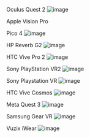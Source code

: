 Oculus Quest 2
![image](https://github.com/user-attachments/assets/2eade3bc-8579-4fb6-836b-2dfd1ba99c50)

Apple Vision Pro

Pico 4
![image](https://github.com/user-attachments/assets/2ef1f898-2ecc-4a1f-a751-e60e59e4426d)

HP Reverb G2
![image](https://github.com/user-attachments/assets/72d59d6a-1dae-494e-bc51-53bf88450e76)

HTC Vive Pro 2
![image](https://github.com/user-attachments/assets/bcee6b49-aa65-41cf-a8c4-3ca95db41a5d)

Sony PlayStation VR2
![image](https://github.com/user-attachments/assets/6ce89cf6-9aaa-41f4-a1c7-1de49131efbd)

Sony Playstation VR
![image](https://github.com/user-attachments/assets/9858f7ab-c5c6-40a9-87c9-733c5117b527)

HTC Vive Cosmos
![image](https://github.com/user-attachments/assets/fde58c76-9dcd-4a34-a4eb-1be18ac48bb0)

Meta Quest 3
![image](https://github.com/user-attachments/assets/816a76d9-107a-4119-ae51-e4c4f5df6457)

Samsung Gear VR
![image](https://github.com/user-attachments/assets/ce25e639-863b-4f8f-a7ed-b81231962158)

Vuzix iWear
![image](https://github.com/user-attachments/assets/8cfbe9e9-05ac-444d-8de2-51b505800ac9)

